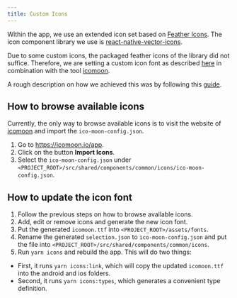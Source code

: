 ```yaml
---
title: Custom Icons
---
```

Within the app, we use an extended icon set based on [Feather Icons](https://feathericons.com/).
The icon component library we use is [react-native-vector-icons](https://github.com/oblador/react-native-vector-icons).

Due to some custom icons, the packaged feather icons of the library did not suffice.
Therefore, we are setting a custom icon font as described [here](https://github.com/oblador/react-native-vector-icons#custom-fonts) in combination with the tool [icomoon](https://icomoon.io/app/).

A rough description on how we achieved this was by following this [guide](https://www.reactnative.guide/12-svg-icons-using-react-native-vector-icons/12.1-creating-custom-iconset.html).

## How to browse available icons

Currently, the only way to browse available icons is to visit the website of [icomoon](https://icomoon.io/app/) and import the `ico-moon-config.json`.

1. Go to https://icomoon.io/app.
2. Click on the button **Import Icons**.
3. Select the `ico-moon-config.json` under `<PROJECT_ROOT>/src/shared/components/common/icons/ico-moon-config.json`.

## How to update the icon font

1. Follow the previous steps on how to browse available icons.
2. Add, edit or remove icons and generate the new icon font.
3. Put the generated `icomoon.ttf` into `<PROJECT_ROOT>/assets/fonts`.
4. Rename the generated `selection.json` to `ico-moon-config.json` and put the file into `<PROJECT_ROOT>/src/shared/components/common/icons`.
5. Run `yarn icons` and rebuild the app. This will do two things:

- First, it runs `yarn icons:link`, which will copy the updated `icomoon.ttf` into the android and ios folders.
- Second, it runs `yarn icons:types`, which generates a convenient type definition.
